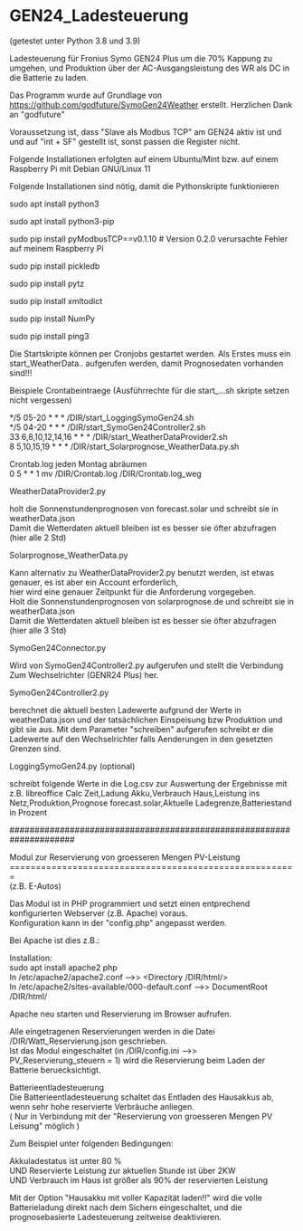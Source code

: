 # GEN24_Ladesteuerung 
(getestet unter Python 3.8 und 3.9)

Ladesteuerung für  Fronius Symo GEN24 Plus um die 70% Kappung zu umgehen,
und Produktion über der AC-Ausgangsleistung des WR als DC in die Batterie zu laden.

Das Programm wurde auf Grundlage von https://github.com/godfuture/SymoGen24Weather erstellt.
Herzlichen Dank an "godfuture"

Voraussetzung ist, dass "Slave als Modbus TCP" am GEN24 aktiv ist und 
und auf "int + SF" gestellt ist, sonst passen die Register nicht.


Folgende Installationen erfolgten auf einem Ubuntu/Mint bzw. auf einem Raspberry Pi mit Debian GNU/Linux 11

Folgende Installationen sind nötig, damit die Pythonskripte funktionieren

sudo apt install python3

sudo apt install python3-pip

sudo pip install pyModbusTCP==v0.1.10   # Version 0.2.0 verursachte Fehler auf meinem Raspberry Pi

sudo pip install pickledb

sudo pip install pytz

sudo pip install xmltodict

sudo pip install NumPy

sudo pip install ping3



Die Startskripte können per Cronjobs gestartet werden.
Als Erstes muss ein start_WeatherData.. aufgerufen werden, damit Prognosedaten vorhanden sind!!!

Beispiele Crontabeintraege (Ausführrechte für die start_...sh skripte setzen nicht vergessen)

*/5 05-20 * * * /DIR/start_LoggingSymoGen24.sh <br>
*/5 04-20 * * * /DIR/start_SymoGen24Controller2.sh <br>
33 6,8,10,12,14,16 * * * /DIR/start_WeatherDataProvider2.sh <br>
8 5,10,15,19 * * * /DIR/start_Solarprognose_WeatherData.py.sh <br>

Crontab.log jeden Montag abräumen <br>
0 5 * * 1 mv /DIR/Crontab.log /DIR/Crontab.log_weg <br>

WeatherDataProvider2.py

holt die Sonnenstundenprognosen von forecast.solar und schreibt sie in weatherData.json <br>
Damit die Wetterdaten aktuell bleiben ist es besser sie öfter abzufragen (hier alle 2 Std)

Solarprognose_WeatherData.py 

Kann alternativ zu WeatherDataProvider2.py benutzt werden, ist etwas genauer, es ist aber ein Account erforderlich, <br>
hier wird eine genauer Zeitpunkt für die Anforderung vorgegeben. <br>
Holt die Sonnenstundenprognosen von solarprognose.de und schreibt sie in weatherData.json <br>
Damit die Wetterdaten aktuell bleiben ist es besser sie öfter abzufragen (hier alle 3 Std) <br>

SymoGen24Connector.py

Wird von SymoGen24Controller2.py aufgerufen und stellt die Verbindung Zum Wechselrichter (GENR24 Plus) her.


SymoGen24Controller2.py

berechnet die aktuell besten Ladewerte aufgrund der Werte in weatherData.json und der tatsächlichen Einspeisung bzw Produktion und gibt sie aus.
Mit dem Parameter "schreiben" aufgerufen schreibt er die Ladewerte auf den Wechselrichter falls Aenderungen in den gesetzten Grenzen sind.


LoggingSymoGen24.py (optional)

schreibt folgende Werte in die Log.csv zur Auswertung der Ergebnisse mit z.B. libreoffice Calc
Zeit,Ladung Akku,Verbrauch Haus,Leistung ins Netz,Produktion,Prognose forecast.solar,Aktuelle Ladegrenze,Batteriestand in Prozent


#####################################################################

Modul zur Reservierung von groesseren Mengen PV-Leistung <br>
======================================================= <br>
(z.B. E-Autos)

Das Modul ist in PHP programmiert und setzt einen entprechend konfigurierten Webserver (z.B. Apache) voraus. <br>
Konfiguration kann in der "config.php" angepasst werden.

Bei Apache ist dies z.B.:

Installation: <br>
sudo apt install apache2 php <br>
In /etc/apache2/apache2.conf  -->> <Directory /DIR/html/> <br>
In /etc/apache2/sites-available/000-default.conf -->> DocumentRoot /DIR/html/ <br>

Apache neu starten und Reservierung im Browser aufrufen.

Alle eingetragenen Reservierungen werden in die Datei /DIR/Watt_Reservierung.json geschrieben. <br>
Ist das Modul eingeschaltet (in /DIR/config.ini -->> PV_Reservierung_steuern = 1) wird die Reservierung beim Laden der Batterie beruecksichtigt.

Batterieentladesteuerung <br>
  Die Batterieentladesteuerung schaltet das Entladen des Hausakkus ab, wenn sehr hohe reservierte Verbräuche anliegen.<br>
  ( Nur in Verbindung mit der "Reservierung von groesseren Mengen PV Leisung" möglich )<br>

  Zum Beispiel unter folgenden Bedingungen:<br>

  Akkuladestatus ist unter 80 %<br>
UND Reservierte Leistung zur aktuellen Stunde ist über 2KW<br>
UND Verbrauch im Haus ist größer als 90% der reservierten Leistung<br>

Mit der Option "Hausakku mit voller Kapazität laden!!" wird die volle Batterieladung direkt nach dem Sichern eingeschaltet,
und die prognosebasierte Ladesteuerung zeitweise deaktivieren.<br>

